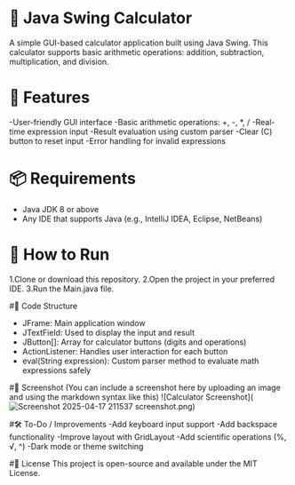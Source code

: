 # 🧮 Java Swing Calculator

A simple GUI-based calculator application built using Java Swing. This calculator supports basic arithmetic operations: addition, subtraction, multiplication, and division.

# 🚀 Features
-User-friendly GUI interface
-Basic arithmetic operations: +, -, *, /
-Real-time expression input
-Result evaluation using custom parser
-Clear (C) button to reset input
-Error handling for invalid expressions

# 📦 Requirements
- Java JDK 8 or above
- Any IDE that supports Java (e.g., IntelliJ IDEA, Eclipse, NetBeans)

# 📁 How to Run
1.Clone or download this repository.
2.Open the project in your preferred IDE.
3.Run the Main.java file.

#🧾 Code Structure
- JFrame: Main application window
- JTextField: Used to display the input and result
- JButton[]: Array for calculator buttons (digits and operations)
- ActionListener: Handles user interaction for each button
- eval(String expression): Custom parser method to evaluate math expressions safely

#🔧 Screenshot
(You can include a screenshot here by uploading an image and using the markdown syntax like this)
![Calculator Screenshot](![Screenshot 2025-04-17 211537](https://github.com/user-attachments/assets/34ad073f-94f9-4ba2-bf00-4dbffce3a9b7)
screenshot.png)

#🛠 To-Do / Improvements
-Add keyboard input support
-Add backspace functionality
-Improve layout with GridLayout
-Add scientific operations (%, √, ^)
-Dark mode or theme switching

#📄 License
This project is open-source and available under the MIT License.
